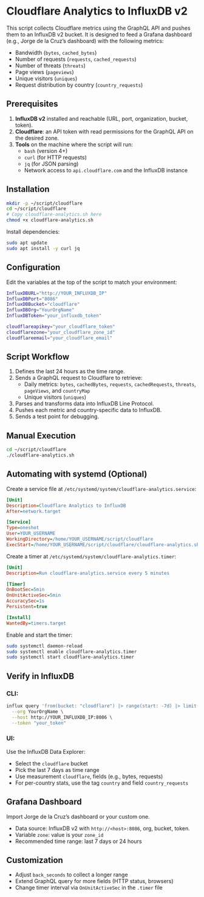 # Cloudflare Analytics to InfluxDB v2

This script collects Cloudflare metrics using the GraphQL API and pushes them to an InfluxDB v2 bucket. It is designed to feed a Grafana dashboard (e.g., Jorge de la Cruz’s dashboard) with the following metrics:

- Bandwidth (`bytes`, `cached_bytes`)
- Number of requests (`requests`, `cached_requests`)
- Number of threats (`threats`)
- Page views (`pageviews`)
- Unique visitors (`uniques`)
- Request distribution by country (`country_requests`)

## Prerequisites

1. **InfluxDB v2** installed and reachable (URL, port, organization, bucket, token).
2. **Cloudflare**: an API token with read permissions for the GraphQL API on the desired zone.
3. **Tools** on the machine where the script will run:
   - `bash` (version 4+)
   - `curl` (for HTTP requests)
   - `jq` (for JSON parsing)
   - Network access to `api.cloudflare.com` and the InfluxDB instance

## Installation

```bash
mkdir -p ~/script/cloudflare
cd ~/script/cloudflare
# Copy cloudflare-analytics.sh here
chmod +x cloudflare-analytics.sh
```

Install dependencies:

```bash
sudo apt update
sudo apt install -y curl jq
```

## Configuration

Edit the variables at the top of the script to match your environment:

```bash
InfluxDBURL="http://YOUR_INFLUXDB_IP"
InfluxDBPort="8086"
InfluxDBBucket="cloudflare"
InfluxDBOrg="YourOrgName"
InfluxDBToken="your_influxdb_token"

cloudflareapikey="your_cloudflare_token"
cloudflarezone="your_cloudflare_zone_id"
cloudflareemail="your_cloudflare_email"
```

## Script Workflow

1. Defines the last 24 hours as the time range.
2. Sends a GraphQL request to Cloudflare to retrieve:
   - Daily metrics: `bytes`, `cachedBytes`, `requests`, `cachedRequests`, `threats`, `pageViews`, and `countryMap`
   - Unique visitors (`uniques`)
3. Parses and transforms data into InfluxDB Line Protocol.
4. Pushes each metric and country-specific data to InfluxDB.
5. Sends a test point for debugging.

## Manual Execution

```bash
cd ~/script/cloudflare
./cloudflare-analytics.sh
```

## Automating with systemd (Optional)

Create a service file at `/etc/systemd/system/cloudflare-analytics.service`:

```ini
[Unit]
Description=Cloudflare Analytics to InfluxDB
After=network.target

[Service]
Type=oneshot
User=YOUR_USERNAME
WorkingDirectory=/home/YOUR_USERNAME/script/cloudflare
ExecStart=/home/YOUR_USERNAME/script/cloudflare/cloudflare-analytics.sh
```

Create a timer at `/etc/systemd/system/cloudflare-analytics.timer`:

```ini
[Unit]
Description=Run cloudflare-analytics.service every 5 minutes

[Timer]
OnBootSec=5min
OnUnitActiveSec=5min
AccuracySec=1s
Persistent=true

[Install]
WantedBy=timers.target
```

Enable and start the timer:

```bash
sudo systemctl daemon-reload
sudo systemctl enable cloudflare-analytics.timer
sudo systemctl start cloudflare-analytics.timer
```

## Verify in InfluxDB

### CLI:

```bash
influx query 'from(bucket: "cloudflare") |> range(start: -7d) |> limit(n: 10)' \
  --org YourOrgName \
  --host http://YOUR_INFLUXDB_IP:8086 \
  --token "your_token"
```

### UI:

Use the InfluxDB Data Explorer:
- Select the `cloudflare` bucket
- Pick the last 7 days as time range
- Use measurement `cloudflare`, fields (e.g., bytes, requests)
- For per-country stats, use the tag `country` and field `country_requests`

## Grafana Dashboard

Import Jorge de la Cruz’s dashboard or your custom one.
- Data source: InfluxDB v2 with `http://<host>:8086`, org, bucket, token.
- Variable `zone`: value is your `zone_id`
- Recommended time range: last 7 days or 24 hours

## Customization

- Adjust `back_seconds` to collect a longer range
- Extend GraphQL query for more fields (HTTP status, browsers)
- Change timer interval via `OnUnitActiveSec` in the `.timer` file
